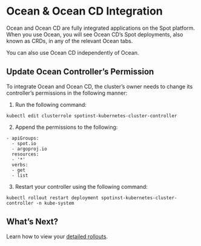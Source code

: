# Ocean & Ocean CD Integration

Ocean and Ocean CD are fully integrated applications on the Spot platform. When you use Ocean, you will see Ocean CD’s Spot deployments, also known as CRDs, in any of the relevant Ocean tabs.

You can also use Ocean CD independently of Ocean.

## Update Ocean Controller’s Permission

To integrate Ocean and Ocean CD, the cluster’s owner needs to change its controller’s permissions in the following manner:  

1. Run the following command:

```
kubectl edit clusterrole spotinst-kubernetes-cluster-controller
```

2.  Append the permissions to the following:

```
- apiGroups:
  - spot.io
  - argoproj.io
  resources:
  - '*'
  verbs:
  - get
  - list
```

3. Restart your controller using the following command:  

```
kubectl rollout restart deployment spotinst-kubernetes-cluster-controller -n kube-system
```

## What’s Next?

Learn how to view your [detailed rollouts](ocean-cd/tutorials/view-rollouts/detailed-rollout).  
